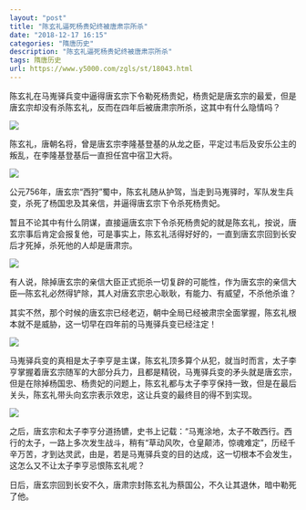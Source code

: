 ```yaml
---
layout: "post"
title: "陈玄礼逼死杨贵妃终被唐肃宗所杀"
date: "2018-12-17 16:15"
categories: "隋唐历史"
description: "陈玄礼逼死杨贵妃终被唐肃宗所杀"
tags: 隋唐历史
url: https://www.y5000.com/zgls/st/18043.html
---
```






陈玄礼在马嵬驿兵变中逼得唐玄宗下令勒死杨贵妃，杨贵妃是唐玄宗的最爱，但是唐玄宗却没有杀陈玄礼，反而在四年后被唐肃宗所杀，这其中有什么隐情吗？

![](https://img.y5000.com/uploads/allimg/170328/133514M38-0.jpg)

陈玄礼，唐朝名将，曾是唐玄宗李隆基登基的从龙之臣，平定过韦后及安乐公主的叛乱，在李隆基登基后一直担任宫中宿卫大将。

![](https://img.y5000.com/uploads/allimg/170328/1335142I2-1.jpg)

公元756年，唐玄宗“西狩”蜀中，陈玄礼随从护驾，当走到马嵬驿时，军队发生兵变，杀死了杨国忠及其亲信，并逼得唐玄宗下令杀死杨贵妃。

暂且不论其中有什么阴谋，直接逼唐玄宗下令杀死杨贵妃的就是陈玄礼，按说，唐玄宗事后肯定会报复他，可是事实上，陈玄礼活得好好的，一直到唐玄宗回到长安后才死掉，杀死他的人却是唐肃宗。

![](https://img.y5000.com/uploads/allimg/170328/1335145c7-2.jpg)

有人说，除掉唐玄宗的亲信大臣正式扼杀一切复辟的可能性，作为唐玄宗的亲信大臣—陈玄礼必然得铲除，其人对唐玄宗忠心耿耿，有能力、有威望，不杀他杀谁？

其实不然，那个时候的唐玄宗已经老迈，朝中全局已经被肃宗全面掌握，陈玄礼根本就不是威胁，这一切早在四年前的马嵬驿兵变已经注定！

![](https://img.y5000.com/uploads/allimg/170328/8-1F32Q3311J38.jpg)

马嵬驿兵变的真相是太子李亨是主谋，陈玄礼顶多算个从犯，就当时而言，太子李亨掌握着唐玄宗随军的大部分兵力，且都是精锐，马嵬驿兵变的矛头就是唐玄宗，但是在除掉杨国忠、杨贵妃的问题上，陈玄礼都与太子李亨保持一致，但是在最后关头，陈玄礼带头向玄宗表示效忠，这让兵变的最终目的得不到实现。

![](https://img.y5000.com/uploads/allimg/170328/1335144544-3.jpg)

之后，唐玄宗和太子李亨分道扬镳，史书上记载：“马嵬涂地，太子不敢西行。西行的太子，一路上多次发生战斗，稍有“草动风吹，仓皇颠沛，惊魂难定”，历经千辛万苦，才到达灵武，由是，若是马嵬驿兵变的目的达成，这一切根本不会发生，这怎么又不让太子李亨忌恨陈玄礼呢？

日后，唐玄宗回到长安不久，唐肃宗封陈玄礼为蔡国公，不久让其退休，暗中勒死了他。
